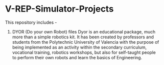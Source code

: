 # V-REP-Simulator-Projects

This repository includes - 

1. DYOR (Do your own Robot) files
Dyor is an educational package, much more than a simple robotics kit. It has been created by professors and students from the Polytechnic University of Valencia with the purpose of being implemented as an activity within the secondary curriculum, vocational training, robotics workshops, but also for self-taught people to perform their own robots and learn the basics of Engineering.
